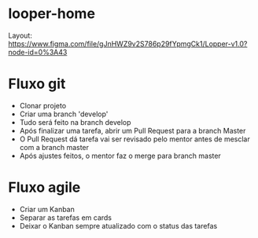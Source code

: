 # looper-home

Layout: https://www.figma.com/file/gJnHWZ9v2S786p29fYpmgCk1/Lopper-v1.0?node-id=0%3A43

# Fluxo git

- Clonar projeto
- Criar uma branch 'develop'
- Tudo será feito na branch develop
- Após finalizar uma tarefa, abrir um Pull Request para a branch Master
- O Pull Request dá tarefa vai ser revisado pelo mentor antes de mesclar com a branch master
- Após ajustes feitos, o mentor faz o merge para branch master

# Fluxo agile

- Criar um Kanban
- Separar as tarefas em cards
- Deixar o Kanban sempre atualizado com o status das tarefas
